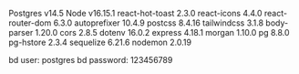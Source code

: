 Postgres v14.5
Node v16.15.1
react-hot-toast 2.3.0
react-icons 4.4.0
react-router-dom 6.3.0
autoprefixer 10.4.9
postcss 8.4.16
tailwindcss 3.1.8
body-parser 1.20.0
cors 2.8.5
dotenv 16.0.2
express 4.18.1
morgan 1.10.0
pg 8.8.0
pg-hstore 2.3.4
sequelize 6.21.6
nodemon 2.0.19

bd user: postgres
bd password: 123456789